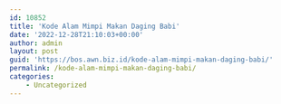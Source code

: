 ```yaml
---
id: 10852
title: 'Kode Alam Mimpi Makan Daging Babi'
date: '2022-12-28T21:10:03+00:00'
author: admin
layout: post
guid: 'https://bos.awn.biz.id/kode-alam-mimpi-makan-daging-babi/'
permalink: /kode-alam-mimpi-makan-daging-babi/
categories:
    - Uncategorized
---
```


